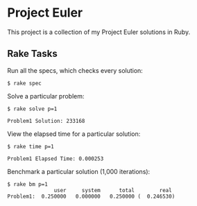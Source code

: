Project Euler
=============

This project is a collection of my Project Euler solutions in Ruby.

Rake Tasks
----------

Run all the specs, which checks every solution:

    $ rake spec

Solve a particular problem:

    $ rake solve p=1

    Problem1 Solution: 233168

View the elapsed time for a particular solution:

    $ rake time p=1

    Problem1 Elapsed Time: 0.000253

Benchmark a particular solution (1,000 iterations):

    $ rake bm p=1
                   user     system      total        real
    Problem1:  0.250000   0.000000   0.250000 (  0.246530)
